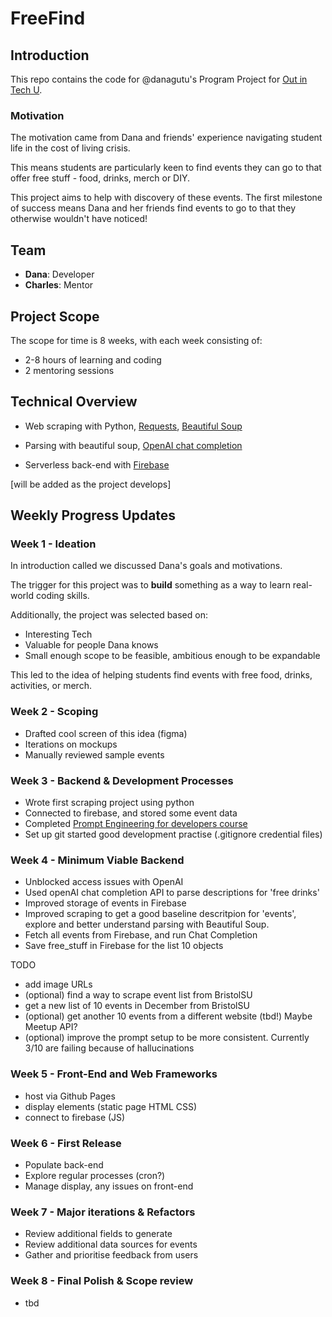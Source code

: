 # FreeFind

## Introduction
This repo contains the code for @danagutu's Program Project for [Out in Tech U](https://outintech.com/mentorship-program/). 


### Motivation
The motivation came from Dana and friends' experience navigating student life in the cost of living crisis.

This means students are particularly keen to find events they can go to that offer free stuff - food, drinks, merch or DIY. 

This project aims to help with discovery of these events. The first milestone of success means Dana and her friends find events to go to that they otherwise wouldn't have noticed!

## Team
- **Dana**: Developer
- **Charles**: Mentor

## Project Scope
The scope for time is 8 weeks, with each week consisting of:
- 2-8 hours of learning and coding
- 2 mentoring sessions

## Technical Overview
- Web scraping with Python, [Requests](https://pypi.org/project/requests/), [Beautiful Soup](https://pypi.org/project/beautifulsoup4/)
- Parsing with beautiful soup, [OpenAI chat completion](https://platform.openai.com/docs/guides/text-generation/chat-completions-api)

- Serverless back-end with [Firebase](https://firebase.google.com/)


[will be added as the project develops]


## Weekly Progress Updates

### Week 1 - Ideation
In introduction called we discussed Dana's goals and motivations. 

The trigger for this project was to **build** something as a way to learn real-world coding skills.

Additionally, the project was selected based on:
- Interesting Tech
- Valuable for people Dana knows
- Small enough scope to be feasible, ambitious enough to be expandable

This led to the idea of helping students find events with free food, drinks, activities, or merch.

### Week 2 - Scoping
- Drafted cool screen of this idea (figma)
- Iterations on mockups
- Manually reviewed sample events

### Week 3 - Backend & Development Processes
- Wrote first scraping project using python
- Connected to firebase, and stored some event data
- Completed [Prompt Engineering for developers course](https://www.deeplearning.ai/short-courses/chatgpt-prompt-engineering-for-developers/)
- Set up git started good development practise (.gitignore credential files)


### Week 4 - Minimum Viable Backend
- Unblocked access issues with OpenAI
- Used openAI chat completion API to parse descriptions for 'free drinks'
- Improved storage of events in Firebase
- Improved scraping to get a good baseline descritpion for 'events', explore and better understand parsing with Beautiful Soup.
- Fetch all events from Firebase, and run Chat Completion
- Save free_stuff in Firebase for the list 10 objects

TODO
- add image URLs
- (optional) find a way to scrape event list from BristolSU
- get a new list of 10 events in December from BristolSU
- (optional) get another 10 events from a different website (tbd!) Maybe Meetup API?
- (optional) improve the prompt setup to be more consistent. Currently 3/10 are failing because of hallucinations

### Week 5 - Front-End and Web Frameworks
- host via Github Pages
- display elements (static page HTML CSS)
- connect to firebase (JS)

### Week 6 - First Release
- Populate back-end
- Explore regular processes (cron?)
- Manage display, any issues on front-end

### Week 7 - Major iterations & Refactors
- Review additional fields to generate
- Review additional data sources for events
- Gather and prioritise feedback from users

### Week 8 - Final Polish & Scope review
- tbd

